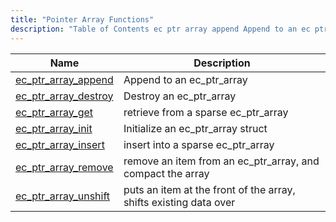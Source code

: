 ```yaml
---
title: "Pointer Array Functions"
description: "Table of Contents ec ptr array append Append to an ec ptr array ec ptr array destroy Destroy an ec ptr array ec ptr array get retrieve from a sparse ec ptr array ec ptr array init Initialize an ec ptr array struct ec ptr array insert insert into a..."
---
```



| Name                                                                                                    | Description                                                       |
|---------------------------------------------------------------------------------------------------------|-------------------------------------------------------------------|
| [ec_ptr_array_append](/momentum/3/3-api/apis-ec-ptr-array-append)   | Append to an ec_ptr_array                                         |
| [ec_ptr_array_destroy](/momentum/3/3-api/apis-ec-ptr-array-destroy) | Destroy an ec_ptr_array                                           |
| [ec_ptr_array_get](/momentum/3/3-api/apis-ec-ptr-array-get)         | retrieve from a sparse ec_ptr_array                               |
| [ec_ptr_array_init](/momentum/3/3-api/apis-ec-ptr-array-init)       | Initialize an ec_ptr_array struct                                 |
| [ec_ptr_array_insert](/momentum/3/3-api/apis-ec-ptr-array-insert)   | insert into a sparse ec_ptr_array                                 |
| [ec_ptr_array_remove](/momentum/3/3-api/apis-ec-ptr-array-remove)   | remove an item from an ec_ptr_array, and compact the array        |
| [ec_ptr_array_unshift](/momentum/3/3-api/apis-ec-ptr-array-unshift) | puts an item at the front of the array, shifts existing data over |
